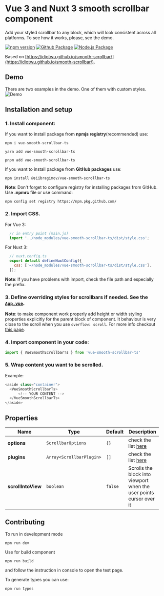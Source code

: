# Vue 3 and Nuxt 3 smooth scrollbar component

Add your styled scrollbar to any block, which will look consistent across all platforms. To see how it works, please, see the demo.

[![npm version](https://badge.fury.io/js/vue-smooth-scrollbar-ts.svg)](https://badge.fury.io/js/vue-smooth-scrollbar-ts)
[![Github Package](https://github.com/siibragimov/vue-smooth-scrollbar-ts/actions/workflows/npm-publish-github-packages.yml/badge.svg)](https://github.com/siibragimov/vue-smooth-scrollbar-ts/actions/workflows/npm-publish-github-packages.yml)
[![Node.js Package](https://github.com/siibragimov/vue-smooth-scrollbar-ts/actions/workflows/npm-publish.yml/badge.svg)](https://github.com/siibragimov/vue-smooth-scrollbar-ts/actions/workflows/npm-publish.yml)

Based on [https://idiotwu.github.io/smooth-scrollbar/](https://idiotwu.github.io/smooth-scrollbar/).

## Demo
There are two examples in the demo. One of them with custom styles.
![Demo](https://raw.github.com/siibragimov/vue-smooth-scrollbar-ts/main/public/demo.webp)

## Installation and setup

### 1. Install component:
If you want to install package from __npmjs registry__(recommended) use:
```shell
npm i vue-smooth-scrollbar-ts
```

```shell
yarn add vue-smooth-scrollbar-ts
```

```shell
pnpm add vue-smooth-scrollbar-ts
```

If you want to install package from __GitHub packages__ use: 

```shell
npm install @siibragimov/vue-smooth-scrollbar-ts
```
**Note**: Don't forget to configure registry for installing packages from GitHub. Use __.npmrc__ file or use command:
```shell
npm config set registry https://npm.pkg.github.com/
```

### 2. Import CSS.
For Vue 3:
```javascript
  // in entry point (main.js)
  import '../node_modules/vue-smooth-scrollbar-ts/dist/style.css';
```
For Nuxt 3:
```javascript
  // nuxt.config.ts
  export default defineNuxtConfig({
    css: ['~/node_modules/vue-smooth-scrollbar-ts/dist/style.css'],
  });
```
**Note**: If you have problems with import, check the file path and especially the prefix.

### 3. Define overriding styles for scrollbars if needed. See the [`App.vue`](/src/App.vue).

**Note**: to make component work properly add height or width styling properties explicitly for the parent block of component. It behaviour is very close to the scroll when you use `overflow: scroll`. For more info checkout [this page](https://github.com/idiotWu/smooth-scrollbar/tree/develop/docs#common-mistakes).


### 4. Import component in your code:
```javascript
import { VueSmoothScrollbarTs } from 'vue-smooth-scrollbar-ts'
```

### 5. Wrap content you want to be scrolled.

Example:
```javascript
<aside class="container">
  <VueSmoothScrollbarTs>
      <!-- YOUR CONTENT -->
  </VueSmoothScrollbarTs>
</aside>
```
## Properties

| Name  | Type | Default | Description |
| ------------- | ------------- | ------------- | ------------- |
| __options__  | `ScrollbarOptions`  | `{}`  | check the list [here](https://github.com/idiotWu/smooth-scrollbar/tree/develop/docs#available-options-for-scrollbar) |
| __plugins__  | `Array<ScrollbarPlugin>`  | `[]`  | check the list [here](https://github.com/idiotWu/smooth-scrollbar/tree/develop/docs) |
| __scrollIntoView__  | `boolean`  | `false`  | Scrolls the block into viewport when the user points cursor over it |

## Contributing

To run in development mode 
```shell
npm run dev
```

Use for build component
```shell
npm run build
```
and follow the instruction in console to open the test page.

To generate types you can use:
```shell
npm run types
```
